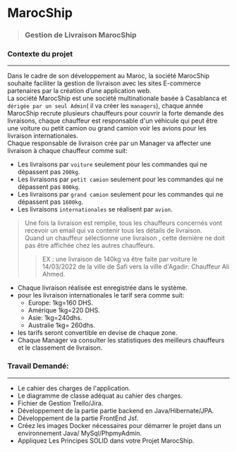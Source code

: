 # MarocShip
> ### Gestion de Livraison MarocShip
### Contexte du projet
-----
Dans le cadre de son développement au Maroc, la société MarocShip souhaite faciliter la gestion de livraison avec les sites E-commerce partenaires par la création d’une application web.
<br/>
La société MarocShip est une société multinationale basée à Casablanca et `dérigée par un seul Admin`( il va créer les `managers`),
chaque année MarocShip recrute plusieurs chauffeurs pour couvrir la forte demande des livraisons,
chaque chauffeur est responsable d'un véhicule qui peut être une voiture ou petit camion ou grand camion voir les avions pour les livraison internationales.
<br/>
Chaque responsable de livraison crée par un Manager va affecter une livraison à chaque chauffeur comme suit:
- Les livraisons par `voiture` seulement pour les commandes qui ne dépassent pas `200kg`.
- Les livraisons par `petit camion` seulement pour les commandes qui ne dépassent pas `800kg`.
- Les livraisons par `grand camion` seulement pour les commandes qui ne dépassent pas `1600kg`.
- Les livraisons `internationales` se réalisent par `avion`.
> Une fois la livraison est remplie, tous les chauffeurs concernés vont recevoir un email qui va contenir tous les détails de livraison.<br/>
> Quand un chauffeur sélectionne une livraison , cette dernière ne doit pas être affichée chez les autres chauffeurs.
>> EX : une livraison de 140kg va être faite par voiture le 14/03/2022 de la ville de Safi vers la ville d'Agadir: Chauffeur Ali Ahmed.
- Chaque livraison réalisée est enregistrée dans le système.
- pour les livraison internationales le tarif sera comme suit:
    - Europe: 1kg=160 DHS.
    - Amérique 1kg=220 DHS.
    - Asie: 1kg=240dhs.
    - Australie 1kg= 260dhs.
- les tarifs seront convertible en devise de chaque zone.
- Chaque Manager va consulter les statistiques des meilleurs chauffeurs et le classement de livraison.
### Travail Demandé:
---
- Le cahier des charges de l'application.
- Le diagramme de classe adéquat au cahier des charges.
- Fichier de Gestion Trello/Jira.
- Développement de la partie partie backend en Java/Hibernate/JPA.
- Développement de la partie FrontEnd Jsf.
- Créez les images Docker nécessaires  pour démarrer le projet dans un environnement Java/ MySql/PhpmyAdmin.
- Appliquez Les Principes SOLID dans votre Projet MarocShip.